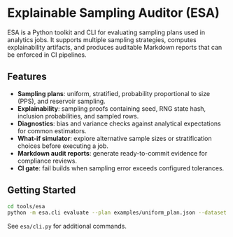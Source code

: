 # Explainable Sampling Auditor (ESA)

ESA is a Python toolkit and CLI for evaluating sampling plans used in analytics jobs. It supports multiple sampling strategies, computes explainability artifacts, and produces auditable Markdown reports that can be enforced in CI pipelines.

## Features

- **Sampling plans**: uniform, stratified, probability proportional to size (PPS), and reservoir sampling.
- **Explainability**: sampling proofs containing seed, RNG state hash, inclusion probabilities, and sampled rows.
- **Diagnostics**: bias and variance checks against analytical expectations for common estimators.
- **What-if simulator**: explore alternative sample sizes or stratification choices before executing a job.
- **Markdown audit reports**: generate ready-to-commit evidence for compliance reviews.
- **CI gate**: fail builds when sampling error exceeds configured tolerances.

## Getting Started

```bash
cd tools/esa
python -m esa.cli evaluate --plan examples/uniform_plan.json --dataset examples/orders.csv
```

See `esa/cli.py` for additional commands.
